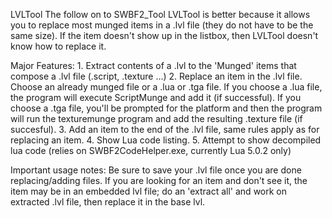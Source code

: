 ﻿ LVLTool
	 The follow on to SWBF2_Tool 
	 LVLTool is better because it allows you to replace most munged items in a .lvl file (they 
	 do not have to be the same size).
	 If the item doesn't show up in the listbox, then LVLTool doesn't know how to replace it.
	 
 Major Features:
	 1. Extract contents of a .lvl to the 'Munged' items that compose a .lvl file (.script, .texture ...)
	 2. Replace an item in the .lvl file. Choose an already munged file or a .lua or .tga file.
		 If you choose a .lua file, the program will execute ScriptMunge and add it (if successful).
		 If you choose a .tga file, you'll be prompted for the platform and then the program will run
		 the texturemunge program and add the resulting .texture file (if succesful).
	 3. Add an item to the end of the .lvl file, same rules apply as for replacing an item.
	 4. Show Lua code listing.
	 5. Attempt to show decompiled lua code (relies on SWBF2CodeHelper.exe, currently Lua 5.0.2 only)
	 
 
 Important usage notes:
	 Be sure to save your .lvl file once you are done replacing/adding files.
	 If you are looking for an item and don't see it, the item may be in an embedded lvl file;
	 do an 'extract all' and work on extracted .lvl file, then replace it in the base lvl.
 
 